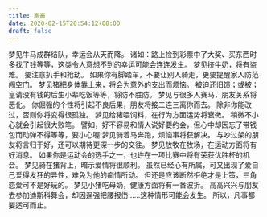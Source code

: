 ```yaml
---
title: 家畜
date: 2020-02-15T20:54:12+08:00
draft: false
---
```


梦见牛马成群结队，幸运会从天而降。
诸如：路上捡到彩票中了大奖、买东西时多找了钱等等，这类令人意想不到的幸运可能会连连发生。
梦见挤牛奶，将有盗难。
要注意扒手和抢劫。
如果你有脚踏车，不要让别人骑走，更要提醒家人防范闯空门。
梦见猪把身体靠上来，将会为意外的支出而烦恼。
被迫还旧馈；或被；皇请没有钱的后生小辈吃饭等等，将防不胜防。
梦见与很多人赛马，朋友关系将恶化。
你倔强的个性将引起不良后果，朋友将接二连三离你而去。
除非你能改过，否则你将变得很孤独。
梦见给猪喂饲料，在行为方面运势将衰微。
稍微不小心就会引起很大败笔。
譬如，好不容易和情人说好要约会，但心中却因忘了带钱包而动弹不得等等，要小心喔!梦见骑着马奔跑，烦恼事将获解决。
与吵过架的朋友将言归于好，还可以期待更深一步的交往。
梦见放牧在牧场，在运动方面将有好消息。
如果你是运动会的选手之一，也许在一项比赛中将有荣获优胜杯的机会。
梦见骑在猪背上，暗示爱情将很顺利。
虽然已经心有所属，可又出现了爱自己爱得发狂的异性，难免为他的痴情所动。
但还是应该断然拒绝才是上策，三角恋爱可不是好玩的。
梦见小猪吃母奶，健康方面将有一番波折。
高高兴兴与朋友去参加迪斯科舞会，却因逞强把腰报伤……这种情形可能会发生。
所以，凡事都要适可而止。
